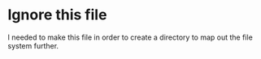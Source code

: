 # Ignore this file

I needed to make this file in order to create a directory to map out the file system further.
